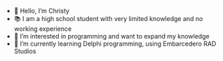 -  👋 Hello, I’m Christy
-  📚 I am a high school student with very limited knowledge and no working experience
-  👾 I’m interested in programming and want to expand my knowledge
-  🌱 I’m currently learning Delphi programming, using Embarcedero RAD Studios


<!---
ChristyAug/ChristyAug is a ✨ special ✨ repository because its `README.md` (this file) appears on your GitHub profile.
You can click the Preview link to take a look at your changes.
--->
